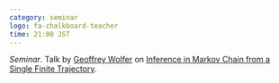 ```yaml
---
category: seminar
logo: fa-chalkboard-teacher
time: 21:00 JST
---
```


*Seminar*. Talk by [Geoffrey Wolfer](https://geo-wolfer.gitlab.io) on [Inference in Markov Chain from a Single Finite Trajectory](https://geo-wolfer.gitlab.io/assets/files/slides/riken-mc-inference.pdf).
